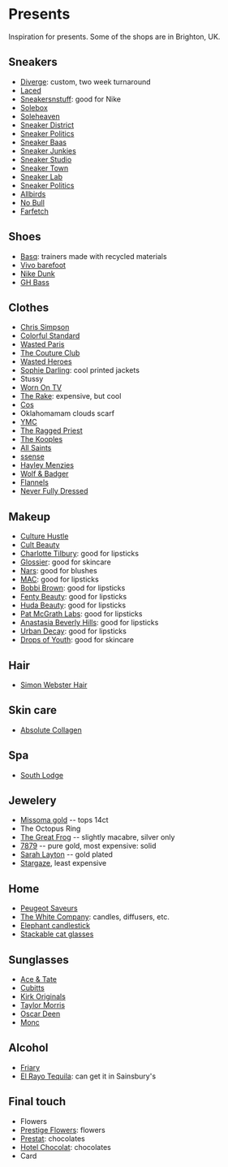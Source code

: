 # Presents

Inspiration for presents. Some of the shops are in Brighton, UK.

## Sneakers

- [Diverge](https://www.diverge-sneakers.com/): custom, two week turnaround
- [Laced](https://www.laced.com/)
- [Sneakersnstuff](https://www.sneakersnstuff.com/en/): good for Nike
- [Solebox](https://www.solebox.com/en_GB/home)
- [Soleheaven](https://www.soleheaven.com/)
- [Sneaker District](https://www.sneakerdistrict.com/)
- [Sneaker Politics](https://sneakerpolitics.com/)
- [Sneaker Baas](https://www.sneakerbaas.com/)
- [Sneaker Junkies](https://www.sneakerjunkiesusa.com/)
- [Sneaker Studio](https://sneakerstudio.com/)
- [Sneaker Town](https://www.sneakertown.com/)
- [Sneaker Lab](https://www.sneakerlab.com/)
- [Sneaker Politics](https://sneakerpolitics.com/)
- [Allbirds](https://www.allbirds.co.uk/)
- [No Bull](https://www.nobullproject.com/)
- [Farfetch](https://www.farfetch.com/)

## Shoes

- [Basq](https://basqcompany.com/pages/women-men): trainers made with recycled materials
- [Vivo barefoot](https://www.vivobarefoot.com/uk/)
- [Nike Dunk](https://www.nike.com/gb/w/dunk-shoes-90aohzy7ok)
- [GH Bass](https://www.ghbass-eu.com/)

## Clothes

- [Chris Simpson](https://picturesthatigoneanddone.com/collections/clothing)
- [Colorful Standard](colorfulstandard.com)
- [Wasted Paris](https://wasted.fr/)
- [The Couture Club](https://www.thecoutureclub.com/)
- [Wasted Heroes](https://www.wastedheroes-shop.com/collections/side-smiley)
- [Sophie Darling](https://www.sophiedarling.com/): cool printed jackets
- Stussy
- [Worn On TV](https://wornontv.net/loot/nicholas/)
- [The Rake](https://therake.com/): expensive, but cool
- [Cos](https://www.cosstores.com/)
- Oklahomamam clouds scarf
- [YMC](https://www.youmustcreate.com/)
- [The Ragged Priest](https://www.theraggedpriest.com/)
- [The Kooples](https://www.thekooples.com/uk_en/)
- [All Saints](https://www.allsaints.com/)
- [ssense](https://www.ssense.com/en-gb)
- [Hayley Menzies](https://www.hayleymenzies.com/)
- [Wolf \& Badger](https://www.wolfandbadger.com/uk/)
- [Flannels](https://www.flannels.com/)
- [Never Fully Dressed](https://www.neverfullydressed.com/)

## Makeup

- [Culture Hustle](https://www.culturehustle.com/)
- [Cult Beauty](https://www.cultbeauty.co.uk/)
- [Charlotte Tilbury](https://www.charlottetilbury.com/uk/): good for lipsticks
- [Glossier](https://www.glossier.com/uk/en_gb): good for skincare
- [Nars](https://www.narscosmetics.co.uk/en_GB/home): good for blushes
- [MAC](https://www.maccosmetics.co.uk/): good for lipsticks
- [Bobbi Brown](https://www.bobbibrown.co.uk/): good for lipsticks
- [Fenty Beauty](https://www.fentybeauty.com/): good for lipsticks
- [Huda Beauty](https://www.hudabeauty.com/): good for lipsticks
- [Pat McGrath Labs](https://www.patmcgrath.com/): good for lipsticks
- [Anastasia Beverly Hills](https://www.anastasiabeverlyhills.com/): good for lipsticks
- [Urban Decay](https://www.urbandecay.co.uk/en_GB/home): good for lipsticks
- [Drops of Youth](https://www.thebodyshop.com/en-gb/face/serums-treatments/drops-of-youth-youth-concentrate/p/p000136): good for skincare

## Hair

- [Simon Webster Hair](https://www.simonwebsterhair.com/get-in-touch)

## Skin care

- [Absolute Collagen](https://www.absolutecollagen.com/)

## Spa

- [South Lodge](https://www.exclusive.co.uk/the-spa-at-south-lodge/)

## Jewelery

- [Missoma gold](https://www.missoma.com/products/zenyu-fan-necklace-18ct-gold-plated) -- tops 14ct
- The Octopus Ring
- [The Great Frog](https://www.thegreatfroglondon.com/) -- slightly macabre, silver only
- [7879](https://7879.co/) -- pure gold, most expensive: solid
- [Sarah Layton](https://sarahlayton.co.uk/) -- gold plated
- [Stargaze](https://stargazejewelry.com/collections/drop-02), least expensive

## Home

- [Peugeot Saveurs](https://uk.peugeot-saveurs.com/en/bali-palais-des-epices-bali-black-cast-iron-pepper-mill-and-its-salt-cellar-as-a-gift-box.html)
- [The White Company](https://www.thewhitecompany.com/uk/): candles, diffusers, etc.
- [Elephant candlestick](https://www.hi-werns.com/uk/Candle-holder-parrot-on-elephant-pink-blue-white/54381)
- [Stackable cat glasses](https://doiydesign.com/products/kitty-ginger/)

<!-- - [Thicket Design](https://thicketdesign.net/) -->

## Sunglasses

- [Ace & Tate](https://www.aceandtate.com/gb/)
- [Cubitts](https://www.cubitts.com/)
- [Kirk Originals](https://www.kirkoriginals.com/)
- [Taylor Morris](https://www.taylormorriseyewear.com/)
- [Oscar Deen](https://www.oscardeen.com/products/fraser-m-series-treacle?variant=40400330817618)
- [Monc](https://www.monclondon.com/)

## Alcohol

- [Friary](https://www.friarydrinks.co.uk/)
- [El Rayo Tequila](https://elrayotequila.com/): can get it in Sainsbury's

## Final touch

- Flowers
- [Prestige Flowers](https://www.prestigeflowers.co.uk/): flowers
- [Prestat](https://www.prestat.co.uk/): chocolates
- [Hotel Chocolat](https://www.hotelchocolat.com/uk/): chocolates
- Card
